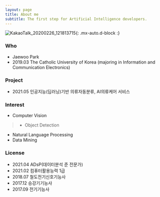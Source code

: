 ```yaml
---
layout: page
title: About me
subtitle: The first step for Artificial Intelligence developers.
---
```

![KakaoTalk_20200226_121813715](https://user-images.githubusercontent.com/68190553/126738295-5e5ab7cd-978c-4c63-b45c-193876287e3c.jpg){: .mx-auto.d-block :}

### Who
 - Jaewoo Park
 - 2019.03 The Catholic University of Korea (majoring in Information and Communication Electronics)

### Project 
 - 2021.05 인공지능(딥러닝)기반 의류자동분류, AI의류케어 서비스

### Interest 
 - Computer Vision 
 > * Object Detection
 - Natural Language Processing 
 - Data Mining 

### License 
 - 2021.04 ADsP(데이터분석 준 전문가)
 - 2021.02 컴퓨터활용능력 1급
 - 2018.07 철도전기신호기능사
 - 2017.12 승강기기능사
 - 2017.09 전기기능사
